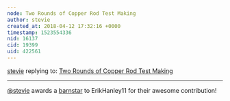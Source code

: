 ```yaml
---
node: Two Rounds of Copper Rod Test Making
author: stevie
created_at: 2018-04-12 17:32:16 +0000
timestamp: 1523554336
nid: 16137
cid: 19399
uid: 422561
---
```




[stevie](../profile/stevie) replying to: [Two Rounds of Copper Rod Test Making](../notes/ErikHanley11/04-12-2018/two-rounds-of-copper-rod-test-making)

----
[@stevie](/profile/stevie) awards a <a href="//publiclab.org/wiki/barnstars">barnstar</a> to ErikHanley11 for their awesome contribution!